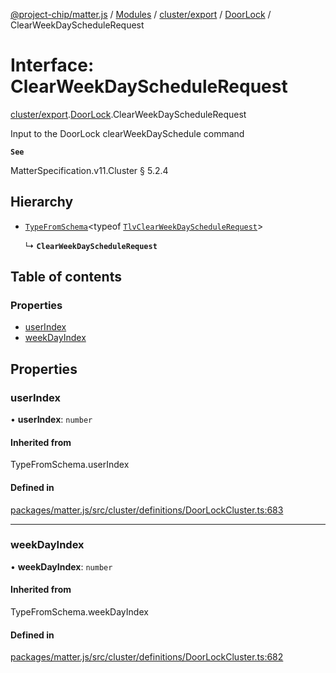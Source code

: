 [@project-chip/matter.js](../README.md) / [Modules](../modules.md) / [cluster/export](../modules/cluster_export.md) / [DoorLock](../modules/cluster_export.DoorLock.md) / ClearWeekDayScheduleRequest

# Interface: ClearWeekDayScheduleRequest

[cluster/export](../modules/cluster_export.md).[DoorLock](../modules/cluster_export.DoorLock.md).ClearWeekDayScheduleRequest

Input to the DoorLock clearWeekDaySchedule command

**`See`**

MatterSpecification.v11.Cluster § 5.2.4

## Hierarchy

- [`TypeFromSchema`](../modules/tlv_export.md#typefromschema)\<typeof [`TlvClearWeekDayScheduleRequest`](../modules/cluster_export.DoorLock.md#tlvclearweekdayschedulerequest)\>

  ↳ **`ClearWeekDayScheduleRequest`**

## Table of contents

### Properties

- [userIndex](cluster_export.DoorLock.ClearWeekDayScheduleRequest.md#userindex)
- [weekDayIndex](cluster_export.DoorLock.ClearWeekDayScheduleRequest.md#weekdayindex)

## Properties

### userIndex

• **userIndex**: `number`

#### Inherited from

TypeFromSchema.userIndex

#### Defined in

[packages/matter.js/src/cluster/definitions/DoorLockCluster.ts:683](https://github.com/project-chip/matter.js/blob/2d9f2165d2672864fda3496a6d0d5f93597f82c6/packages/matter.js/src/cluster/definitions/DoorLockCluster.ts#L683)

___

### weekDayIndex

• **weekDayIndex**: `number`

#### Inherited from

TypeFromSchema.weekDayIndex

#### Defined in

[packages/matter.js/src/cluster/definitions/DoorLockCluster.ts:682](https://github.com/project-chip/matter.js/blob/2d9f2165d2672864fda3496a6d0d5f93597f82c6/packages/matter.js/src/cluster/definitions/DoorLockCluster.ts#L682)
